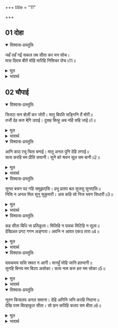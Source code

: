 +++
title = "11"

+++

## 01 दोहा

<div class="audioEmbed"  caption="AIR-वाचनम्" src="https://archive.org/download/rAmcharitmAnas-AIR/EPI-283.mp3"></div>

<details open><summary>विश्वास-प्रस्तुतिः</summary>

जहँ तहँ गईं सकल तब सीता कर मन सोच।  
मास दिवस बीतें मोहि मारिहि निसिचर पोच॥11॥  
</details>

<details><summary>मूल</summary>

जहँ तहँ गईं सकल तब सीता कर मन सोच।  
मास दिवस बीतें मोहि मारिहि निसिचर पोच॥11॥  
</details>

<details><summary>भावार्थ</summary>

तब (इसके बाद) वे सब जहाँ-तहाँ चली गईं। सीताजी मन में सोच करने लगीं कि एक महीना बीत जाने पर नीच राक्षस रावण मुझे मारेगा॥11॥  
</details>





## 02 चौपाई
<details open><summary>विश्वास-प्रस्तुतिः</summary>

त्रिजटा सन बोलीं कर जोरी। मातु बिपति सङ्गिनि तैं मोरी॥  
तजौं देह करु बेगि उपाई। दुसह बिरहु अब नहिं सहि जाई॥1॥  
</details>

<details><summary>मूल</summary>

त्रिजटा सन बोलीं कर जोरी। मातु बिपति सङ्गिनि तैं मोरी॥  
तजौं देह करु बेगि उपाई। दुसह बिरहु अब नहिं सहि जाई॥1॥  
</details>

<details><summary>भावार्थ</summary>

सीताजी हाथ जोडकर त्रिजटा से बोलीं- हे माता! तू मेरी विपत्ति की सङ्गिनी है। जल्दी कोई ऐसा उपाय कर जिससे मैं शरीर छोड सकूँ। विरह असह्म हो चला है, अब यह सहा नहीं जाता॥1॥  
</details>

<details open><summary>विश्वास-प्रस्तुतिः</summary>

आनि काठ रचु चिता बनाई। मातु अनल पुनि देहि लगाई॥  
सत्य करहि मम प्रीति सयानी। सुनै को श्रवन सूल सम बानी॥2॥  
</details>

<details><summary>मूल</summary>

आनि काठ रचु चिता बनाई। मातु अनल पुनि देहि लगाई॥  
सत्य करहि मम प्रीति सयानी। सुनै को श्रवन सूल सम बानी॥2॥  
</details>

<details><summary>भावार्थ</summary>

काठ लाकर चिता बनाकर सजा दे। हे माता! फिर उसमें आग लगा दे। हे सयानी! तू मेरी प्रीति को सत्य कर दे। रावण की शूल के समान दुःख देने वाली वाणी कानों से कौन सुने?॥2॥  
</details>

<details open><summary>विश्वास-प्रस्तुतिः</summary>

सुनत बचन पद गहि समुझाएसि। प्रभु प्रताप बल सुजसु सुनाएसि॥  
निसि न अनल मिल सुनु सुकुमारी। अस कहि सो निज भवन सिधारी॥3॥  
</details>

<details><summary>मूल</summary>

सुनत बचन पद गहि समुझाएसि। प्रभु प्रताप बल सुजसु सुनाएसि॥  
निसि न अनल मिल सुनु सुकुमारी। अस कहि सो निज भवन सिधारी॥3॥  
</details>

<details><summary>भावार्थ</summary>

सीताजी के वचन सुनकर त्रिजटा ने चरण पकडकर उन्हें समझाया और प्रभु का प्रताप, बल और सुयश सुनाया। (उसने कहा-) हे सुकुमारी! सुनो रात्रि के समय आग नहीं मिलेगी। ऐसा कहकर वह अपने घर चली गई॥3॥  
</details>

<details open><summary>विश्वास-प्रस्तुतिः</summary>

कह सीता बिधि भा प्रतिकूला। मिलिहि न पावक मिटिहि न सूला॥  
देखिअत प्रगट गगन अङ्गारा। अवनि न आवत एकउ तारा॥4॥  
</details>

<details><summary>मूल</summary>

कह सीता बिधि भा प्रतिकूला। मिलिहि न पावक मिटिहि न सूला॥  
देखिअत प्रगट गगन अङ्गारा। अवनि न आवत एकउ तारा॥4॥  
</details>

<details><summary>भावार्थ</summary>

सीताजी (मन ही मन) कहने लगीं- (क्या करूँ) विधाता ही विपरीत हो गया। न आग मिलेगी, न पीडा मिटेगी। आकाश में अङ्गारे प्रकट दिखाई दे रहे हैं, पर पृथ्वी पर एक भी तारा नहीं आता॥4॥  
</details>

<details open><summary>विश्वास-प्रस्तुतिः</summary>

पावकमय ससि स्रवत न आगी। मानहुँ मोहि जानि हतभागी॥  
सुनहि बिनय मम बिटप असोका। सत्य नाम करु हरु मम सोका॥5॥  
</details>

<details><summary>मूल</summary>

पावकमय ससि स्रवत न आगी। मानहुँ मोहि जानि हतभागी॥  
सुनहि बिनय मम बिटप असोका। सत्य नाम करु हरु मम सोका॥5॥  
</details>

<details><summary>भावार्थ</summary>

चन्द्रमा अग्निमय है, किन्तु वह भी मानो मुझे हतभागिनी जानकर आग नहीं बरसाता। हे अशोक वृक्ष! मेरी विनती सुन। मेरा शोक हर ले और अपना (अशोक) नाम सत्य कर॥5॥  
</details>

<details open><summary>विश्वास-प्रस्तुतिः</summary>

नूतन किसलय अनल समाना। देहि अगिनि जनि करहि निदाना॥  
देखि परम बिरहाकुल सीता। सो छन कपिहि कलप सम बीता॥6॥  
</details>

<details><summary>मूल</summary>

नूतन किसलय अनल समाना। देहि अगिनि जनि करहि निदाना॥  
देखि परम बिरहाकुल सीता। सो छन कपिहि कलप सम बीता॥6॥  
</details>

<details><summary>भावार्थ</summary>

तेरे नए-नए कोमल पत्ते अग्नि के समान हैं। अग्नि दे, विरह रोग का अन्त मत कर (अर्थात्‌ विरह रोग को बढाकर सीमा तक न पहुँचा) सीताजी को विरह से परम व्याकुल देखकर वह क्षण हनुमान्‌जी को कल्प के समान बीता॥6॥  
</details>


